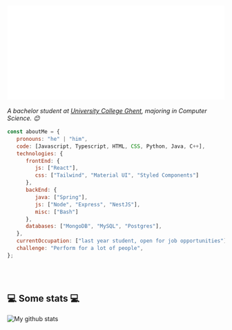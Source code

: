 <img src="https://github.com/reeveng/reeveng/blob/master/svg.svg"/>


<p><em>A bachelor student at <a href="https://hogent.be">University College Ghent</a>, majoring in Computer Science. 😊</br>
</em></p>


```javascript
const aboutMe = {
   pronouns: "he" | "him",
   code: [Javascript, Typescript, HTML, CSS, Python, Java, C++],
   technologies: {
      frontEnd: {
         js: ["React"],
         css: ["Tailwind", "Material UI", "Styled Components"]
      },
      backEnd: {
         java: ["Spring"],
         js: ["Node", "Express", "NestJS"],
         misc: ["Bash"]
      },
      databases: ["MongoDB", "MySQL", "Postgres"],
   },
   currentOccupation: ["last year student, open for job opportunities"],
   challenge: "Perform for a lot of people",
};
```
</br></br>
<h2>💻 Some stats 💻</h2>

![My github stats](https://github-readme-stats.vercel.app/api?username=Yoha485&show_icons=true&title_color=fff&icon_color=79ff97&text_color=9f9f9f&bg_color=151515)
